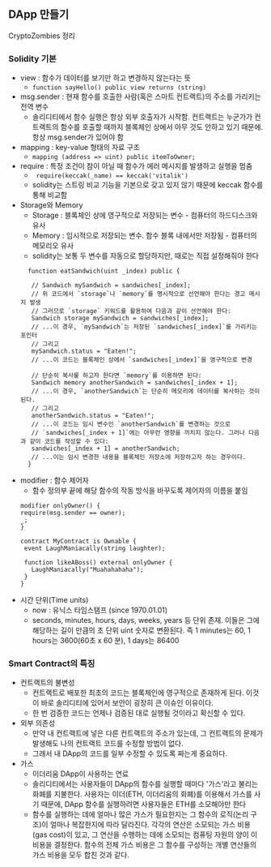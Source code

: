 ## DApp 만들기
CryptoZombies 정리

### Solidity 기본
* view : 함수가 데이터를 보기만 하고 변경하지 않는다는 뜻
  * `function sayHello() public view returns (string)`
* msg.sender : 현재 함수를 호출한 사람(혹은 스마트 컨트랙트)의 주소를 가리키는 전역 변수
  * 솔리디티에서 함수 실행은 항상 외부 호출자가 시작함. 컨트랙트는 누군가가 컨트랙트의 함수를 호출할 때까지 블록체인 상에서 아무 것도 안하고 있기 때문에. 항상 msg.sender가 있어야 함
* mapping : key-value 형태의 자료 구조
  * ` mapping (address => uint) public itemToOwner; `
* require : 특정 조건이 참이 아닐 때 함수가 에러 메시지를 발생하고 실행을 멈춤
  * ` require(keccak(_name) == keccak('vitalik')`
  * solidity는 스트링 비교 기능을 기본으로 갖고 있지 않기 때문에 keccak 함수를 통해 비교함
* Storage와 Memory
  * Storage : 블록체인 상에 영구적으로 저장되는 변수 - 컴퓨터의 하드디스크와 유사
  * Memory : 임시적으로 저장되는 변수. 함수 블록 내에서만 저장됨 - 컴퓨터의 메모리오 유사
  * solidity는 보통 두 변수를 자동으로 할당하지만, 때로는 직접 설정해줘야 한다
  ```solidity
    function eatSandwich(uint _index) public {
   
     // Sandwich mySandwich = sandwiches[_index];
     // 위 코드에서 `storage`나 `memory`를 명시적으로 선언해야 한다는 경고 메시지 발생 
     // 그러므로 `storage` 키워드를 활용하여 다음과 같이 선언해야 한다:
     Sandwich storage mySandwich = sandwiches[_index];
     // ...이 경우, `mySandwich`는 저장된 `sandwiches[_index]`를 가리키는 포인터
     // 그리고 
     mySandwich.status = "Eaten!";
     // ...이 코드는 블록체인 상에서 `sandwiches[_index]`을 영구적으로 변경

     // 단순히 복사를 하고자 한다면 `memory`를 이용하면 된다: 
     Sandwich memory anotherSandwich = sandwiches[_index + 1];
     // ...이 경우, `anotherSandwich`는 단순히 메모리에 데이터를 복사하는 것이 된다. 
     // 그리고 
     anotherSandwich.status = "Eaten!";
     // ...이 코드는 임시 변수인 `anotherSandwich`를 변경하는 것으로 
     // `sandwiches[_index + 1]`에는 아무런 영향을 끼치지 않는다. 그러나 다음과 같이 코드를 작성할 수 있다: 
     sandwiches[_index + 1] = anotherSandwich;
     // ...이는 임시 변경한 내용을 블록체인 저장소에 저장하고자 하는 경우이다.
    }
  ```  
* modifier : 함수 제어자
  * 함수 정의부 끝에 해당 함수의 작동 방식을 바꾸도록 제어자의 이름을 붙임
  ```solidity
  modifier onlyOwner() {
  require(msg.sender == owner);
  _;
  }
  
  contract MyContract is Ownable {
   event LaughManiacally(string laughter);

   function likeABoss() external onlyOwner {
     LaughManiacally("Muahahahaha");
   }
  }
  ```
* 시간 단위(Time units)
  * now : 유닉스 타임스탬프 (since 1970.01.01)
  * seconds, minutes, hours, days, weeks, years 등 단위 존재. 이들은 그에 해당하는 길이 만큼의 초 단위 uint 숫자로 변환된다. 즉 1 minutes는 60, 1 hours는 3600(60초 x 60 분), 1 days는 86400
  
### Smart Contract의 특징
* 컨트랙트의 불변성
  * 컨트랙트로 배포한 최초의 코드는 블록체인에 영구적으로 존재하게 된다. 이것이 바로 솔리디티에 있어서 보안이 굉장히 큰 이슈인 이유이다.
  * 한 번 검증한 코드는 언제나 검증된 대로 실행될 것이라고 확신할 수 있다.
* 외부 의존성
  * 만약 내 컨트랙트에 넣은 다른 컨트랙트의 주소가 있는데, 그 컨트랙트의 문제가 발생해도 나의 컨트랙트 코드를 수정할 방법이 없다.
  * 그래서 내 DApp의 코드를 일부 수정할 수 있도록 짜는게 중요하다.
* 가스
  * 이더리움 DApp이 사용하는 연료
  * 솔리디티에서는 사용자들이 DApp의 함수를 실행할 때마다 '가스'라고 불리는 화폐를 지불한다. 사용자는 이더(ETH, 이더리움의 화폐)를 이용해서 가스를 사기 때문에, DApp 함수를 실행하려면 사용자들은 ETH를 소모해야만 한다
  * 함수를 실행하는 데에 얼마나 많은 가스가 필요한지는 그 함수의 로직(논리 구조)이 얼마나 복잡한지에 따라 달라진다. 각각의 연산은 소모되는 가스 비용(gas cost)이 있고, 그 연산을 수행하는 데에 소모되는 컴퓨팅 자원의 양이 이 비용을 결정한다. 함수의 전체 가스 비용은 그 함수를 구성하는 개별 연산들의 가스 비용을 모두 합친 것과 같다.

